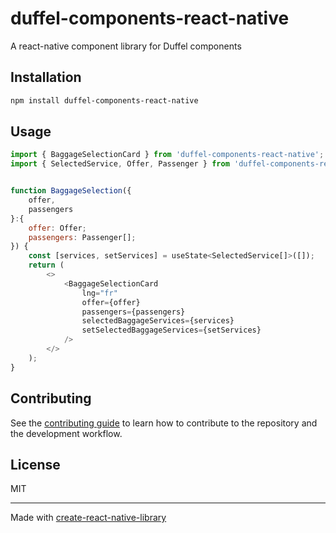# duffel-components-react-native

A react-native component library for Duffel components

## Installation

```sh
npm install duffel-components-react-native
```

## Usage

```js
import { BaggageSelectionCard } from 'duffel-components-react-native';
import { SelectedService, Offer, Passenger } from 'duffel-components-react-native/lib/typescript/src/duffelTypes';
```

```js

function BaggageSelection({
    offer, 
    passengers
}:{
    offer: Offer;
    passengers: Passenger[];
}) {
    const [services, setServices] = useState<SelectedService[]>([]);
    return (
        <>
            <BaggageSelectionCard
                lng="fr"
                offer={offer}
                passengers={passengers}
                selectedBaggageServices={services}
                setSelectedBaggageServices={setServices}
            />
        </>
    );
}
```

## Contributing

See the [contributing guide](CONTRIBUTING.md) to learn how to contribute to the repository and the development workflow.

## License

MIT

---

Made with [create-react-native-library](https://github.com/callstack/react-native-builder-bob)
